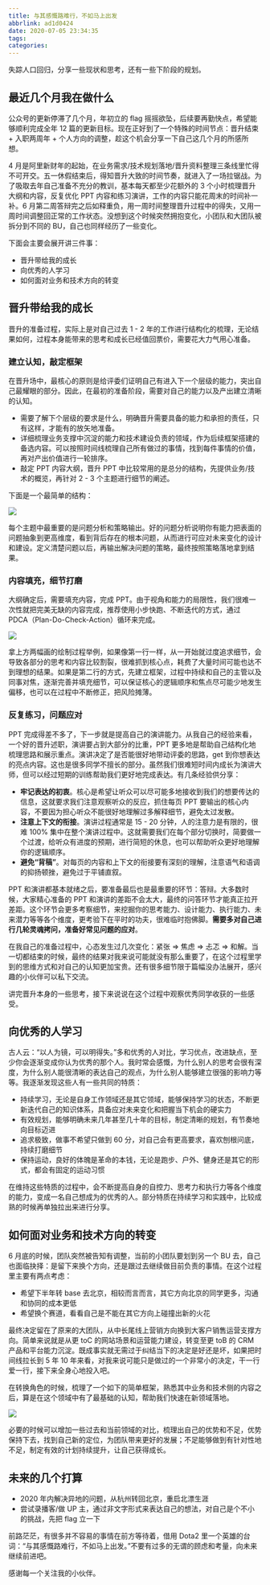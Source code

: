 ```yaml
---
title: 与其感慨路难行，不如马上出发
abbrlink: ad1d0424
date: 2020-07-05 23:34:35
tags:
categories:
---
```


失踪人口回归，分享一些现状和思考，还有一些下阶段的规划。

<!-- more -->

## 最近几个月我在做什么
公众号的更新停滞了几个月，年初立的 flag 摇摇欲坠，后续要再勤快点，希望能够顺利完成全年 12 篇的更新目标。现在正好到了一个特殊的时间节点：晋升结束 + 入职两周年 + 个人方向的调整，趁这个机会分享一下自己这几个月的所感所想。

4 月是阿里新财年的起始，在业务需求/技术规划落地/晋升资料整理三条线里忙得不可开交。五一休假结束后，得知晋升大致的时间节奏，就进入了一场拉锯战。为了吸取去年自己准备不充分的教训，基本每天都至少花额外的 3 个小时梳理晋升大纲和内容，反复优化 PPT 内容和练习演讲，工作的内容只能花周末的时间补一补。6 月第二周答辩完之后如释重负，用一周时间整理晋升过程中的得失，又用一周时间调整回正常的工作状态。没想到这个时候突然拥抱变化，小团队和大团队被拆分到不同的 BU，自己也同样经历了一些变化。

下面会主要会展开讲三件事：

- 晋升带给我的成长
- 向优秀的人学习
- 如何面对业务和技术方向的转变

## 晋升带给我的成长
晋升的准备过程，实际上是对自己过去 1 - 2 年的工作进行结构化的梳理，无论结果如何，过程本身能带来的思考和成长已经值回票价，需要花大力气用心准备。

### 建立认知，敲定框架
在晋升场中，最核心的原则是给评委们证明自己有进入下一个层级的能力，突出自己最耀眼的部分。因此，在最初的准备阶段，需要对自己的能力以及产出建立清晰的认知。

- 需要了解下个层级的要求是什么，明确晋升需要具备的能力和承担的责任，只有这样，才能有的放矢地准备。
- 详细梳理业务支撑中沉淀的能力和技术建设负责的领域，作为后续框架搭建的备选内容。可以按照时间线梳理自己所有做过的事情，找到每件事情的价值，再对产出价值进行一轮排序。
- 敲定 PPT 内容大纲，晋升 PPT 中比较常用的是总分的结构，先提供业务/技术的概览，再针对 2 - 3 个主题进行细节的阐述。

下面是一个最简单的结构：

![](/images/better-to-move-right-away/3.jpeg)

每个主题中最重要的是问题分析和策略输出。好的问题分析说明你有能力把表面的问题抽象到更高维度，看到背后存在的根本问题，从而进行可应对未来变化的设计和建设。定义清楚问题以后，再输出解决问题的策略，最终按照策略落地拿到结果。

### 内容填充，细节打磨
大纲确定后，需要填充内容，完成 PPT。由于视角和能力的局限性，我们很难一次性就把完美无缺的内容完成，推荐使用小步快跑、不断迭代的方式，通过 PDCA（Plan-Do-Check-Action）循环来完成。

![](/images/better-to-move-right-away/1.jpeg)

拿上方两幅画的绘制过程举例，如果像第一行一样，从一开始就过度追求细节，会导致各部分的思考和内容比较割裂，很难抓到核心点，耗费了大量时间可能也达不到理想的结果。如果是第二行的方式，先建立框架，过程中持续和自己的主管以及同事对焦，逐渐完善并填充细节，可以保证核心的逻辑顺序和焦点尽可能少地发生偏移，也可以在过程中不断修正，把风险摊薄。

### 反复练习，问题应对
PPT 完成得差不多了，下一步就是提高自己的演讲能力。从我自己的经验来看，一个好的晋升述职，演讲要占到大部分的比重，PPT 更多地是帮助自己结构化地梳理思路和展示重点。演讲决定了是否能很好地带动评委的思路，get 到你想表达的亮点内容。这也是很多同学不擅长的部分。虽然我们很难短时间内成长为演讲大师，但可以经过短期的训练帮助我们更好地完成表达。有几条经验供分享：

- **牢记表达的初衷**。核心是希望让听众可以尽可能多地接收到我们的想要传达的信息，这就要求我们注意观察听众的反应，抓住每页 PPT 要输出的核心内容，不要因为担心听众不能很好地理解过多解释细节，避免太过发散。
- **注意上下文的衔接**。演讲过程通常是 15 - 20 分钟，人的注意力是有限的，很难 100% 集中在整个演讲过程中。这就需要我们在每个部分切换时，简要做一个过渡，给听众有进度的预期，进行简短的休息，也可以帮助听众更好地理解你的逻辑顺序。
- **避免“背稿”**。对每页的内容和上下文的衔接要有深刻的理解，注意语气和语调的抑扬顿挫，避免过于平铺直叙。

PPT 和演讲都基本就绪之后，要准备最后也是最重要的环节：答辩。大多数时候，大家精心准备的 PPT 和演讲的差距不会太大，最终的问答环节才能真正拉开差距。这个环节会更多考察细节，来挖掘你的思考能力、设计能力、执行能力、未来潜力等等各个维度，更考验下在平时的功夫，很难临时抱佛脚。**需要多对自己进行几轮灵魂拷问，准备好常见问题的应对**。

在我自己的准备过程中，心态发生过几次变化：紧张 => 焦虑 => 忐忑 => 和解。当一切都结束的时候，最终的结果对我来说可能就没有那么重要了，在这个过程里学到的思维方式和对自己的认知更加宝贵。还有很多细节限于篇幅没办法展开，感兴趣的小伙伴可以私下交流。

讲完晋升本身的一些思考，接下来说说在这个过程中观察优秀同学收获的一些感受。

## 向优秀的人学习
古人云：“以人为镜，可以明得失。”多和优秀的人对比，学习优点，改进缺点，至少你会逐渐变成你认为优秀的那个人。我时常会感慨，为什么别人的思考会很有深度，为什么别人能很清晰的表达自己的观点，为什么别人能够建立很强的影响力等等。我逐渐发现这些人有一些共同的特质：

- 持续学习，无论是自身工作领域还是其它领域，能够保持学习的状态，不断更新迭代自己的知识体系，具备应对未来变化和把握当下机会的硬实力
- 有效规划，能够明确未来几年甚至几十年的目标，制定清晰的规划，有节奏地向目标迈进
- 追求极致，做事不希望只做到 60 分，对自己会有更高要求，喜欢刨根问底，持续打磨细节
- 保持运动，良好的体魄是革命的本钱，无论是跑步、户外、健身还是其它的形式，都会有固定的运动习惯

在维持这些特质的过程中，会不断提高自身的自控力、思考力和执行力等各个维度的能力，变成一名自己想成为的优秀的人。部分特质在持续学习和实践中，比较成熟的时候再单独拉出来进行分享。

## 如何面对业务和技术方向的转变
6 月底的时候，团队突然被告知有调整，当前的小团队要划到另一个 BU 去，自己也面临抉择：是留下来换个方向，还是跟过去继续做目前负责的事情。在这个过程里主要有两点考虑：

- 希望下半年转 base 去北京，相较而言而言，其它方向北京的同学更多，沟通和协同的成本更低
- 希望换个赛道，看看自己是不能在其它方向上碰撞出新的火花

最终决定留在了原来的大团队，从中长尾线上营销方向换到大客户销售运营支撑方向。简单来说就是从更 toC 的网站场景和运营能力建设，转变至更 toB 的 CRM 产品和平台能力沉淀。既成事实就无需过于纠结当下的决定是好还是坏，如果把时间线拉长到 5 年 10 年来看，对我来说可能只是做过的一个非常小的决定，干一行爱一行，接下来全身心地投入吧。

在转换角色的时候，梳理了一个如下的简单框架，熟悉其中业务和技术侧的内容之后，算是在这个领域中有了最基础的认知，帮助我们快速在新领域落地。

![](/images/better-to-move-right-away/2.jpeg)

必要的时候可以增加一些过去和当前领域的对比，梳理出自己的优势和不足，优势保持下去，找到自己新的定位，为团队带来更好的发展；不足能够做到有针对性地不足，制定有效的计划持续提升，让自己获得成长。

## 未来的几个打算
- 2020 年内解决异地的问题，从杭州转回北京，重启北漂生涯
- 尝试录播客/做 UP 主，通过非文字形式来表达自己的想法，对自己是个不小的挑战，先把 flag 立一下

前路茫茫，有很多并不容易的事情在前方等待着，借用 Dota2 里一个英雄的台词：“与其感慨路难行，不如马上出发。”不要有过多的无谓的顾虑和考量，向未来继续前进吧。

感谢每一个关注我的小伙伴。
